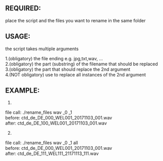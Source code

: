 ## REQUIRED:
place the script and the files you want to rename in the same folder

## USAGE:
the script takes multiple arguments

1.(obligatory) the file ending e.g. jpg,txt,wav, ...
</br>
2.(obligatory) the part (substring) of the filename that should be replaced
</br>
3.(obligatory) the part that should replace the 2nd argument 
</br>
4.(NOT obligatory) use <all> to replace all instances of the 2nd argument
</br>


## EXAMPLE:

1.
file call: ./rename_files wav _0 _1
</br>
before: ctd_de_DE_000_WEL001_20171103_001.wav
</br>
after:  ctd_de_DE_100_WEL001_20171103_001.wav


2.
file call: ./rename_files wav _0 _1 all
</br>
before: ctd_de_DE_000_WEL001_20171103_001.wav
</br>
after:  ctd_de_DE_111_WEL111_21171113_111.wav
